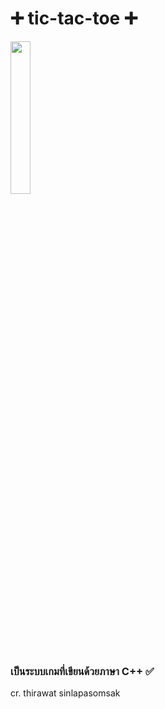 # ➕ tic-tac-toe ➕
<img src="https://cdn.discordapp.com/attachments/975725000655011860/995719810489012224/cplusplus_original_logo_icon_146581.png" width=25%>
<h3>เป็นระบบเกมที่เขียนด้วยภาษา C++ ✅</h3>
<p>cr. thirawat sinlapasomsak</p>
